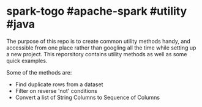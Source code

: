 # spark-togo #apache-spark #utility #java 

The purpose of this repo is to create common utility methods handy, and accessible from one place rather than googling all the time while setting up a new project. This reporsitory contains utility methods as well as some quick examples.

Some of the methods are:
- Find duplicate rows from a dataset
- Filter on reverse 'not' conditions
- Convert a list of String Columns to Sequence of Columns
